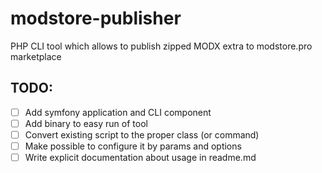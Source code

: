 # modstore-publisher
PHP CLI tool which allows to publish zipped MODX extra to modstore.pro marketplace

## TODO:
- [ ] Add symfony application and CLI component
- [ ] Add binary to easy run of tool
- [ ] Convert existing script to the proper class (or command)
- [ ] Make possible to configure it by params and options
- [ ] Write explicit documentation about usage in readme.md
